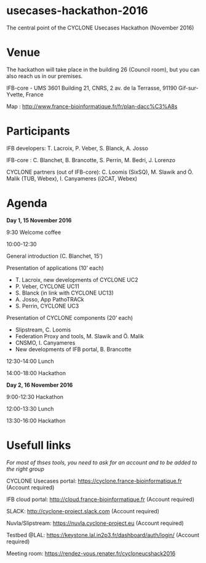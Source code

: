 # usecases-hackathon-2016
The central point of the CYCLONE Usecases Hackathon (November 2016)

# Venue

The hackathon will take place in the building 26 (Council room), but you can also reach us in our premises.

IFB-core - UMS 3601
Building 21,
CNRS, 2 av. de la Terrasse,
91190 Gif-sur-Yvette, France

Map : http://www.france-bioinformatique.fr/fr/plan-dacc%C3%A8s

# Participants

IFB developers: T. Lacroix, P. Veber, S. Blanck, A. Josso 

IFB-core : C. Blanchet, B. Brancotte, S. Perrin, M. Bedri, J. Lorenzo

CYCLONE partners (out of IFB-core): C. Loomis (SixSQ), M. Slawik and Ö. Malik (TUB, Webex), I. Canyameres (i2CAT, Webex)

# Agenda

**Day 1, 15 November 2016**

9:30 Welcome coffee

10:00-12:30

General introduction (C. Blanchet, 15’)

Presentation of applications (10’ each)
* T. Lacroix, new developments of CYCLONE UC2
* P. Veber, CYCLONE UC11
* S. Blanck (in link with CYCLONE UC13)
* A. Josso, App PathoTRACk
* S. Perrin, CYCLONE UC3

Presentation of CYCLONE components (20’ each)
* Slipstream, C. Loomis
* Federation Proxy and tools, M. Slawik and Ö. Malik
* CNSMO, I. Canyameres
* New developments of IFB portal, B. Brancotte

12:30-14:00 Lunch

14:00-18:00 Hackathon

**Day 2, 16 November 2016**

9:00-12:30 Hackathon

12:00-13:30 Lunch

13:30-16:00 Hackathon

# Usefull links
_For most of thses tools, you need to ask for an account and to be added to the right group_

CYCLONE Usecases portal: https://cyclone.france-bioinformatique.fr (Account required)

IFB cloud portal: http://cloud.france-bioinformatique.fr (Account required)

SLACK: http://cyclone-project.slack.com (Account required)

Nuvla/Slipstream: https://nuvla.cyclone-project.eu (Account required)

Testbed @LAL: https://keystone.lal.in2p3.fr/dashboard/auth/login/ (Account required)

Meeting room: https://rendez-vous.renater.fr/cycloneucshack2016
